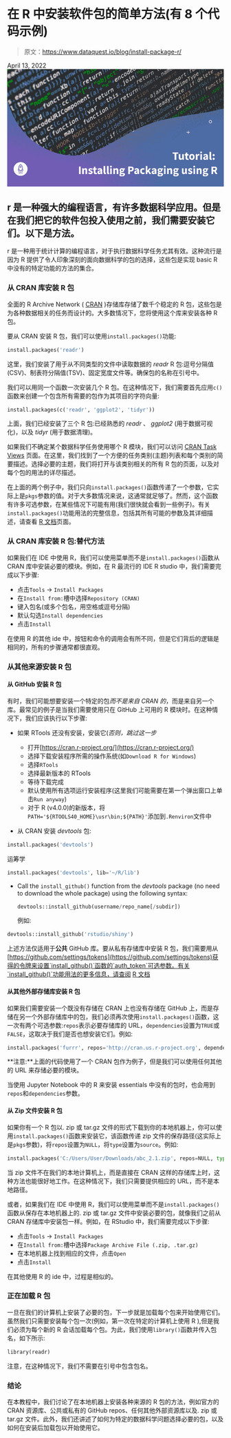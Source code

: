 # 在 R 中安装软件包的简单方法(有 8 个代码示例)

> 原文：<https://www.dataquest.io/blog/install-package-r/>

April 13, 2022![Installing Packages Using R](img/97a3b44061f10a173b5ee08a5cbb3870.png)

## r 是一种强大的编程语言，有许多数据科学应用。但是在我们把它的软件包投入使用之前，我们需要安装它们。以下是方法。

r 是一种用于统计计算的编程语言，对于执行数据科学任务尤其有效。这种流行是因为 R 提供了令人印象深刻的面向数据科学的包的选择，这些包是实现 basic R 中没有的特定功能的方法的集合。

### 从 CRAN 库安装 R 包

全面的 R Archive Network ( [CRAN](https://cran.r-project.org/web/packages/available_packages_by_name.html) )存储库存储了数千个稳定的 R 包，这些包是为各种数据相关的任务而设计的。大多数情况下，您将使用这个库来安装各种 R 包。

要从 CRAN 安装 R 包，我们可以使用`install.packages()`功能:

```py
install.packages('readr')
```

这里，我们安装了用于从不同类型的文件中读取数据的 *readr* R 包:逗号分隔值(CSV)、制表符分隔值(TSV)、固定宽度文件等。确保包的名称在引号中。

我们可以用同一个函数一次安装几个 R 包。在这种情况下，我们需要首先应用`c()`函数来创建一个包含所有需要的包作为其项目的字符向量:

```py
install.packages(c('readr', 'ggplot2', 'tidyr'))
```

上面，我们已经安装了三个 R 包:已经熟悉的 *readr* 、 *ggplot2* (用于数据可视化)，以及 *tidyr* (用于数据清理)。

如果我们不确定某个数据科学任务使用哪个 R 模块，我们可以访问 [CRAN Task Views](https://cran.r-project.org/web/views/) 页面。在这里，我们找到了一个方便的任务类别(主题)列表和每个类别的简要描述。选择必要的主题，我们将打开与该类别相关的所有 R 包的页面，以及对每个包的用法的详尽描述。

在上面的两个例子中，我们只向`install.packages()`函数传递了一个参数，它实际上是`pkgs`参数的值。对于大多数情况来说，这通常就足够了。然而，这个函数有许多可选参数，在某些情况下可能有用(我们很快就会看到一些例子)。有关`install.packages()`功能用法的完整信息，包括其所有可能的参数及其详细描述，请查看 [R 文档](https://www.rdocumentation.org/packages/utils/versions/3.6.2/topics/install.packages)页面。

### 从 CRAN 库安装 R 包:替代方法

如果我们在 IDE 中使用 R，我们可以使用菜单而不是`install.packages()`函数从 CRAN 库中安装必要的模块。例如，在 R 最流行的 IDE R studio 中，我们需要完成以下步骤:

*   点击`Tools` → `Install Packages`
*   在`Install from:`槽中选择`Repository (CRAN)`
*   键入包名(或多个包名，用空格或逗号分隔)
*   默认勾选`Install dependencies`
*   点击`Install`

在使用 R 的其他 ide 中，按钮和命令的调用会有所不同，但是它们背后的逻辑是相同的，所有的步骤通常都很直观。

### 从其他来源安装 R 包

#### 从 GitHub 安装 R 包

有时，我们可能想要安装一个特定的包*而不是来自 CRAN 的*，而是来自另一个库。最常见的例子是当我们需要使用只在 GitHub 上可用的 R 模块时。在这种情况下，我们应该执行以下步骤:

*   如果 RTools 还没有安装，安装它(*否则，跳过这一步*

    *   打开[https://cran.r-project.org/](https://cran.r-project.org/)
    *   选择下载安装程序所需的操作系统(如`Download R for Windows`)
    *   选择`RTools`
    *   选择最新版本的 RTools
    *   等待下载完成
    *   默认使用所有选项运行安装程序(这里我们可能需要在第一个弹出窗口上单击`Run anyway`)
    *   对于 R (v4.0.0)的新版本，将`PATH='${RTOOLS40_HOME}\usr\bin;${PATH}'`添加到`.Renviron`文件中
*   从 CRAN 安装 *devtools* 包:

```py
install.packages('devtools')
```

运筹学

```py
install.packages('devtools', lib='~/R/lib')
```

*   Call the `install_github()` function from the *devtools* package (no need to download the whole package) using the following syntax:

    ```py
    devtools::install_github(username/repo_name[/subdir])
    ```

    例如:

```py
devtools::install_github('rstudio/shiny')
```

上述方法仅适用于**公共** GitHub 库。要从私有存储库中安装 R 包，我们需要用从[https://github.com/settings/tokens](https://github.com/settings/tokens)获得的令牌来设置`install_github()`函数的`auth_token`可选参数。有关`install_github()`功能用法的更多信息，请查阅 [R 文档](https://www.rdocumentation.org/packages/devtools/versions/1.13.6/topics/install_github)

#### 从其他外部存储库安装 R 包

如果我们需要安装一个既没有存储在 CRAN 上也没有存储在 GitHub 上，而是存储在另一个外部存储库中的包，我们必须再次使用`install.packages()`函数，这一次有两个可选参数:`repos`表示必要存储库的 URL，`dependencies`设置为`TRUE`或`FALSE`，这取决于我们是否也想安装它们。例如:

```py
install.packages('furrr', repos='http://cran.us.r-project.org', dependencies=TRUE)
```

**注意:**上面的代码使用了一个 CRAN 包作为例子，但是我们可以使用任何其他的 URL 来存储必要的模块。

当使用 Jupyter Notebook 中的 R 来安装 essentials 中没有的包时，也会用到`repos`和`dependencies`参数。

#### 从 Zip 文件安装 R 包

如果你有一个 R 包以. zip 或 tar.gz 文件的形式下载到你的本地机器上，你可以使用`install.packages()`函数来安装它，该函数传递 zip 文件的保存路径(这实际上是`pkgs`参数)，将`repos`设置为`NULL`，将`type`设置为`source`。例如:

```py
install.packages('C:/Users/User/Downloads/abc_2.1.zip', repos=NULL, type='source')
```

当 zip 文件不在我们的本地计算机上，而是直接在 CRAN 这样的存储库上时，这种方法也能很好地工作。在这种情况下，我们只需要提供相应的 URL，而不是本地路径。

或者，如果我们在 IDE 中使用 R，我们可以使用菜单而不是`install.packages()`函数从保存在本地机器上的. zip 或 tar.gz 文件中安装必要的包，就像我们之前从 CRAN 存储库中安装包一样。例如，在 RStudio 中，我们需要完成以下步骤:

*   点击`Tools` → `Install Packages`
*   在`Install from:`槽中选择`Package Archive File (.zip, .tar.gz)`
*   在本地机器上找到相应的文件，点击`Open`
*   点击`Install`

在其他使用 R 的 ide 中，过程是相似的。

### 正在加载 R 包

一旦在我们的计算机上安装了必要的包，下一步就是加载每个包来开始使用它们。虽然我们只需要安装每个包一次(例如，第一次在特定的计算机上使用 R ),但是我们必须为每个新的 R 会话加载每个包。为此，我们使用`library()`函数并传入包名，如下所示:

```py
library(readr)
```

注意，在这种情况下，我们不需要在引号中包含包名。

### 结论

在本教程中，我们讨论了在本地机器上安装各种来源的 R 包的方法，例如官方的 CRAN 资源库、公共或私有的 GitHub repos、任何其他外部资源库以及. zip 或 tar.gz 文件。此外，我们还讲述了如何为特定的数据科学问题选择必要的包，以及如何在安装后加载包以开始使用它。